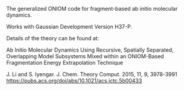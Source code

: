 The generalized ONIOM code for fragment-based ab initio molecular dynamics. 

Works with Gaussian Development Version H37-P. 

Details of the theory can be found at:   

  Ab Initio Molecular Dynamics Using Recursive, Spatially Separated, Overlapping Model Subsystems Mixed within an ONIOM-Based Fragmentation Energy Extrapolation Technique
  
  J. Li and S. Iyengar. J. Chem. Theory Comput. 2015, 11, 9, 3978-3991 
https://pubs.acs.org/doi/abs/10.1021/acs.jctc.5b00433
